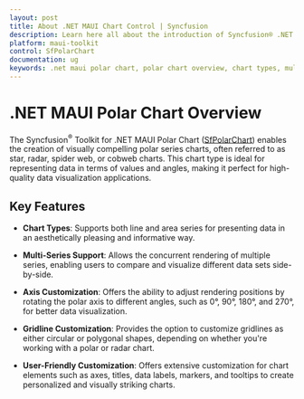```yaml
---
layout: post
title: About .NET MAUI Chart Control | Syncfusion
description: Learn here all about the introduction of Syncfusion® .NET MAUI Chart (SfPolarChart) control with key features and more.
platform: maui-toolkit
control: SfPolarChart
documentation: ug
keywords: .net maui polar chart, polar chart overview, chart types, multi-series chart, axis customization, gridline customization, maui toolkit
---
```


# .NET MAUI Polar Chart Overview

The Syncfusion<sup>®</sup> Toolkit for .NET MAUI Polar Chart ([SfPolarChart](https://help.syncfusion.com/cr/maui-toolkit/Syncfusion.Maui.Toolkit.Charts.SfPolarChart.html)) enables the creation of visually compelling polar series charts, often referred to as star, radar, spider web, or cobweb charts. This chart type is ideal for representing data in terms of values and angles, making it perfect for high-quality data visualization applications.

## Key Features

* **Chart Types**: Supports both line and area series for presenting data in an aesthetically pleasing and informative way.

* **Multi-Series Support**: Allows the concurrent rendering of multiple series, enabling users to compare and visualize different data sets side-by-side.

* **Axis Customization**: Offers the ability to adjust rendering positions by rotating the polar axis to different angles, such as 0°, 90°, 180°, and 270°, for better data visualization.

* **Gridline Customization**: Provides the option to customize gridlines as either circular or polygonal shapes, depending on whether you're working with a polar or radar chart.

* **User-Friendly Customization**: Offers extensive customization for chart elements such as axes, titles, data labels, markers, and tooltips to create personalized and visually striking charts.